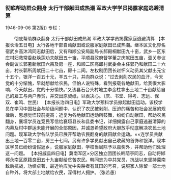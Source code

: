 ### 彻底帮助群众翻身  太行干部献田成热潮  军政大学学员揭露家庭逃避清算

1946-09-06
第2版()
专栏：

　　彻底帮助群众翻身
    太行干部献田成热潮
    军政大学学员揭露家庭逃避清算
    【本报长治五日电】太行各地干部自动献田或说服家庭献田已成热潮。继本区文化界名宿武乡高沐鸿同志献田后，又有和顺公安局副局长郝殿桐献田九十亩，武乡一区东庄村妇救常委赵焕莲劝夫献田五十亩，平顺县政府督学董之庆献田五亩，壶关参议会副议长郭暑新献田六亩及房一座，和顺二区高邱村武委会主任郭乃和献田二十六亩，村长郭所周献田二十七亩，房十二间。左权剧团团长赵怀义动员其父献出元宝十五个，银洋一百五十元，羊五十只，并向群众说：“过去剥削农民的血汗，今天觉的十分惭愧，早就想献给农民，但怕人说特殊，看到报载各地献田，给我很大影响，今天献出，觉的十分愉快。”又该县石台头村地主李金柱拿出土地二十亩献给自己的雇工与两户赤贫，并交出原契纸，以表决心。（庆、书堂、得考、志远、保双、崔鸣、世民）
    【本报长治四日电】军政大学预科学员掀起献田运动。该校学员在学习中国社会与阶级问题中，认识了农民被剥削、压迫的痛苦和社会发展的规律后，思想觉悟较前提高；近复为各地献田运动所鼓舞，纷纷自动献田，帮助农民翻身，襄垣学员连竞民写信给襄垣县长和县委书记，详细揭露自己家庭逃避清算的内幕及村中群运未能开展的全部原因，并诚恳希望政府大胆放手彻底解决农民土地问题。现军政大学各队学员已展开帮助农民翻身的献田献金运动。××连学员共献出土地一百零二亩，房三十七间。另有许多学员献出自己收藏的首饰和银洋。现本区学员已纷纷请假返乡，说服家庭献田，学校当局除予以嘉奖外，并帮助他们处理这一问题。
    【本报威县四日电】冀南军区×分区独立团团长韩荫亭同志，自动将邯郸永南区原籍良田五十九亩献给贫苦农民。韩同志为中共党员，抗战以来坚持冀南敌后抗战，功绩卓著，最近响应党中央耕者有其田的号召，说服家人除留一部土地自种外，将大部土地献给农民，深得村人拥护。（张若愚）
